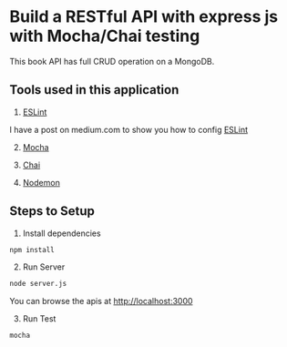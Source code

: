 # Build a RESTful API with express js with Mocha/Chai testing

This book API has full CRUD operation on a MongoDB.

## Tools used in this application

1. [ESLint](https://github.com/eslint/eslint)

I have a post on medium.com to show you how to config [ESLint](https://medium.com/@ljn787/how-to-set-up-eslint-with-airbnb-javascript-style-guide-on-vs-code-215d1bd34903)

2. [Mocha](https://github.com/mochajs/mocha)

3. [Chai](https://github.com/chaijs/chai)

4. [Nodemon](https://github.com/remy/nodemon)

## Steps to Setup

1. Install dependencies

```bash
npm install
```

2. Run Server

```bash
node server.js
```

You can browse the apis at <http://localhost:3000>

3. Run Test

```bash
mocha
```

